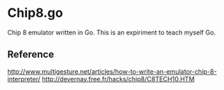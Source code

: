 # Chip8.go

Chip 8 emulator written in Go. This is an expiriment to teach myself Go.

## Reference

http://www.multigesture.net/articles/how-to-write-an-emulator-chip-8-interpreter/
http://devernay.free.fr/hacks/chip8/C8TECH10.HTM
